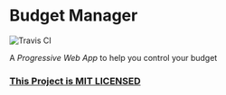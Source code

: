 # Budget Manager
![Travis CI](https://travis-ci.org/caiobep/budget-manager.svg?branch=develop)

A *Progressive Web App* to help you control your budget


### [This Project is MIT LICENSED](LICENSE)
